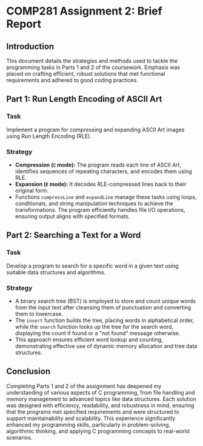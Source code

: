 # COMP281 Assignment 2: Brief Report

## Introduction

This document details the strategies and methods used to tackle the programming tasks in Parts 1 and 2 of the coursework. Emphasis was placed on crafting efficient, robust solutions that met functional requirements and adhered to good coding practices.

## Part 1: Run Length Encoding of ASCII Art

### Task

Implement a program for compressing and expanding ASCII Art images using Run Length Encoding (RLE).

### Strategy

- **Compression (`C` mode):** The program reads each line of ASCII Art, identifies sequences of repeating characters, and encodes them using RLE.
- **Expansion (`E` mode):** It decodes RLE-compressed lines back to their original form.
- Functions `compressLine` and `expandLine` manage these tasks using loops, conditionals, and string manipulation techniques to achieve the transformations. The program efficiently handles file I/O operations, ensuring output aligns with specified formats.

## Part 2: Searching a Text for a Word

### Task

Develop a program to search for a specific word in a given text using suitable data structures and algorithms.

### Strategy

- A binary search tree (BST) is employed to store and count unique words from the input text after cleansing them of punctuation and converting them to lowercase.
- The `insert` function builds the tree, placing words in alphabetical order, while the `search` function looks up the tree for the search word, displaying the count if found or a "not found" message otherwise.
- This approach ensures efficient word lookup and counting, demonstrating effective use of dynamic memory allocation and tree data structures.

## Conclusion

Completing Parts 1 and 2 of the assignment has deepened my understanding of various aspects of C programming, from file handling and memory management to advanced topics like data structures. Each solution was designed with efficiency, readability, and robustness in mind, ensuring that the programs met specified requirements and were structured to support maintainability and scalability. This experience significantly enhanced my programming skills, particularly in problem-solving, algorithmic thinking, and applying C programming concepts to real-world scenarios.
